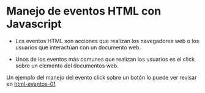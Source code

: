 # Manejo de eventos HTML con Javascript

- Los eventos HTML son acciones que realizan los navegadores web o los usuarios que interactúan con un documento web.

- Unos de los eventos más comunes que realizan los usuarios es el click sobre un elemento del documentos web.

Un ejemplo del manejo del evento click sobre un botón lo puede ver revisar en [html-eventos-01](html-eventos-01/)



